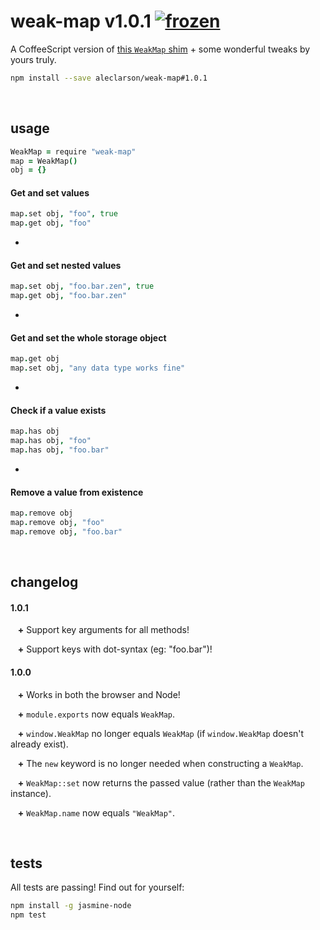 
# weak-map v1.0.1 [![frozen](http://badges.github.io/stability-badges/dist/frozen.svg)](http://github.com/badges/stability-badges)

A CoffeeScript version of [this `WeakMap` shim](https://github.com/webcomponents/webcomponentsjs/blob/master/src/WeakMap/WeakMap.js) + some wonderful tweaks by yours truly.

```sh
npm install --save aleclarson/weak-map#1.0.1
```

&nbsp;

usage
-----

```CoffeeScript
WeakMap = require "weak-map"
map = WeakMap()
obj = {}
```

#### Get and set values

```CoffeeScript
map.set obj, "foo", true
map.get obj, "foo"
```

-

#### Get and set nested values

```CoffeeScript
map.set obj, "foo.bar.zen", true
map.get obj, "foo.bar.zen"
```

-

#### Get and set the whole storage object

```CoffeeScript
map.get obj
map.set obj, "any data type works fine"
```

-

#### Check if a value exists

```CoffeeScript
map.has obj
map.has obj, "foo"
map.has obj, "foo.bar"
```

-

#### Remove a value from existence

```CoffeeScript
map.remove obj
map.remove obj, "foo"
map.remove obj, "foo.bar"
```

&nbsp;

changelog
---------

#### 1.0.1

&nbsp;&nbsp;
**\+**
Support key arguments for all methods!

&nbsp;&nbsp;
**\+**
Support keys with dot-syntax (eg: "foo.bar")!

#### 1.0.0

&nbsp;&nbsp;
**\+**
Works in both the browser and Node!

&nbsp;&nbsp;
**\+**
`module.exports` now equals `WeakMap`.

&nbsp;&nbsp;
**\+**
`window.WeakMap` no longer equals `WeakMap` (if `window.WeakMap` doesn't already exist).

&nbsp;&nbsp;
**\+**
The `new` keyword is no longer needed when constructing a `WeakMap`.

&nbsp;&nbsp;
**\+**
`WeakMap::set` now returns the passed value (rather than the `WeakMap` instance).

&nbsp;&nbsp;
**\+**
`WeakMap.name` now equals `"WeakMap"`.

&nbsp;

tests
-----

All tests are passing! Find out for yourself:

```sh
npm install -g jasmine-node
npm test
```

&nbsp;
